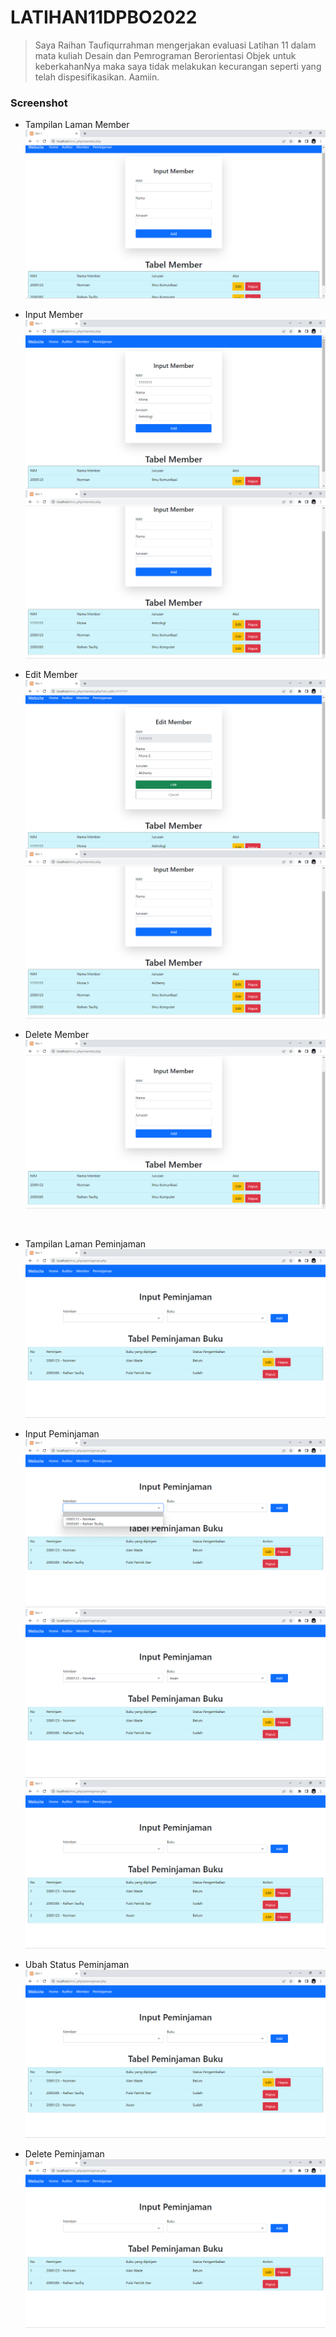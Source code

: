 # LATIHAN11DPBO2022
> Saya Raihan Taufiqurrahman mengerjakan evaluasi Latihan 11 dalam mata kuliah Desain dan Pemrograman Berorientasi Objek untuk keberkahanNya maka saya tidak melakukan kecurangan seperti yang telah dispesifikasikan. Aamiin.

### Screenshot
- Tampilan Laman Member<br />
![1](https://github.com/raihantaufiq/LATIHAN11DPBO2022/blob/main/screenshot/Screenshot%20(1).png?raw=true)

- Input Member<br />
![2](https://github.com/raihantaufiq/LATIHAN11DPBO2022/blob/main/screenshot/Screenshot%20(2).png?raw=true)
![3](https://github.com/raihantaufiq/LATIHAN11DPBO2022/blob/main/screenshot/Screenshot%20(3).png?raw=true)

- Edit Member<br />
![4](https://github.com/raihantaufiq/LATIHAN11DPBO2022/blob/main/screenshot/Screenshot%20(4).png?raw=true)
![5](https://github.com/raihantaufiq/LATIHAN11DPBO2022/blob/main/screenshot/Screenshot%20(5).png?raw=true)

- Delete Member<br />
![6](https://github.com/raihantaufiq/LATIHAN11DPBO2022/blob/main/screenshot/Screenshot%20(6).png?raw=true)

<br />

- Tampilan Laman Peminjaman<br />
![7](https://github.com/raihantaufiq/LATIHAN11DPBO2022/blob/main/screenshot/Screenshot%20(7).png?raw=true)

- Input Peminjaman<br />
![8](https://github.com/raihantaufiq/LATIHAN11DPBO2022/blob/main/screenshot/Screenshot%20(8).png?raw=true)
![9](https://github.com/raihantaufiq/LATIHAN11DPBO2022/blob/main/screenshot/Screenshot%20(9).png?raw=true)
![10](https://github.com/raihantaufiq/LATIHAN11DPBO2022/blob/main/screenshot/Screenshot%20(10).png?raw=true)

- Ubah Status Peminjaman<br />
![11](https://github.com/raihantaufiq/LATIHAN11DPBO2022/blob/main/screenshot/Screenshot%20(11).png?raw=true)

- Delete Peminjaman<br />
![12](https://github.com/raihantaufiq/LATIHAN11DPBO2022/blob/main/screenshot/Screenshot%20(12).png?raw=true)
